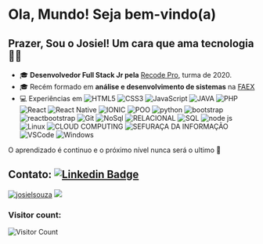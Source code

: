 # Ola, Mundo! Seja bem-vindo(a)

## Prazer, Sou o Josiel!   Um cara que ama tecnologia👨‍💻

 - 🎓 **Desenvolvedor Full Stack Jr pela** [Recode Pro](https://www.recodepro.org.br/), turma de 2020.
- 🎓 Recém formado em  **análise e desenvolvimento de sistemas** na [FAEX](https://faex.edu.br/)	
- 💻 Experiências em  ![HTML5](https://img.shields.io/badge/-HTML5-E34F26?style=flat-square&logo=html5&logoColor=white)
![CSS3](https://img.shields.io/badge/-CSS3-549FDE?style=flat-square&logo=css3&logoColor=white)
![JavaScript](https://img.shields.io/badge/-JavaScript-F7B93E?style=flat-square&logo=javascript&logoColor=fff)
![JAVA](https://img.shields.io/badge/-JAVA-696969?style=flat-square&logo=JAVA&logoColor=DimGray)
![PHP](https://img.shields.io/badge/-PHP-8892BF?style=flat-square&logo=php&logoColor=white)
![React](https://img.shields.io/badge/-React.js-45b8d8?style=flat-square&logo=react&logoColor=white)
![React Native](https://img.shields.io/badge/-React%20Native-45b8d8?style=flat-square&logo=react&logoColor=white)
![IONIC](https://img.shields.io/badge/-ionic-0000FF?style=flat-square&logo=ionic&logoColor=white)
![POO](https://img.shields.io/badge/-POO-00ADEF?style=flat-square&logo=POO&logoColor=white)
![python](https://img.shields.io/badge/-python-1E90FF?style=flat-square&logo=python&logoColor=white)
![bootstrap](https://img.shields.io/badge/-bootstrap-4B0082?style=flat-square&logo=bootstrap4&logoColor=white)
![reactbootstrap](https://img.shields.io/badge/-reactbootstrap-483D8B?style=flat-square&logo=reactbootstrap&logoColor=white)
![Git](https://img.shields.io/badge/-Git-F05032?style=flat-square&logo=git&logoColor=white)
![NoSql](https://img.shields.io/badge/-NoSql-4B0082?style=flat-square&logo=NoSql&logoColor=white)
![RELACIONAL](https://img.shields.io/badge/-relacional-483D8B?style=flat-square&logo=relacional&logoColor=white)
![SQL](https://img.shields.io/badge/-SQL-1E90FF?style=flat-square&logo=SQL&logoColor=white)
![node js](https://img.shields.io/badge/-node.js-32CD32?style=flat-square&logo=node.js&logoColor=white)
![Linux](https://img.shields.io/badge/-Linux-16C60C?style=flat-square&logo=linux&logoColor=white)
![CLOUD COMPUTING](https://img.shields.io/badge/-CLOUD%20COMPUTING-45b8d8?style=flat-square&logo=CLOUD&logoColor=white)
![SEFURAÇA DA INFORMAÇÃO](https://img.shields.io/badge/-segurança%20da%20informação-1E90FF?style=flat-square&logo=segurança&logoColor=white)
![VSCode](https://img.shields.io/badge/-VSCode-0085D1?style=flat-square&logo=visual-studio-code&logoColor=white)
![Windows](https://img.shields.io/badge/-Windows-00ADEF?style=flat-square&logo=windows&logoColor=white)


 

O  aprendizado é continuo e o próximo nível nunca será o ultimo 🚀 



## Contato:	[![Linkedin Badge](https://img.shields.io/badge/-LinkedIn-blue?style=flat-square&logo=Linkedin&logoColor=white&link=https://www.linkedin.com/in/josiel-souza/804076188/)](https://www.linkedin.com/in/josiel-souza/-804076188/)




<!--
![image](https://user-images.githubusercontent.com/39929715/110890441-cd0d3200-82ce-11eb-877a-d21408438fae.png)-->
  


   <a href="https://github.com/josielsouza"><img src="https://github-readme-stats.vercel.app/api?username=josielsouza&show_icons=true&theme=dark&include_all_commits=true&count_private=true" alt="josielsouza"/></a>
  <a href="https://github.com/josielsouza"><img src="https://github-readme-stats.vercel.app/api/top-langs/?username=josielsouza&layout=compact&theme=dark"/></a> 
  
  ### Visitor count:
![Visitor Count](https://profile-counter.glitch.me/josielsouza/count.svg)
 

